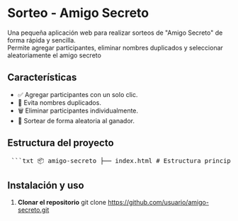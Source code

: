 # Sorteo - Amigo Secreto
Una pequeña aplicación web para realizar sorteos de "Amigo Secreto" de forma rápida y sencilla.  
Permite agregar participantes, eliminar nombres duplicados y seleccionar aleatoriamente el amigo secreto

## Características

- ✅ Agregar participantes con un solo clic.
- 🚫 Evita nombres duplicados.
- 🗑 Eliminar participantes individualmente.
- 🎯 Sortear de forma aleatoria al ganador.

## Estructura del proyecto
<pre> ```txt 📦 amigo-secreto ├── index.html # Estructura principal ├── style.css # Estilos de la aplicación ├── script.js # Lógica del sorteo └── README.md # Documentación del proyecto ``` </pre>

## Instalación y uso

1. **Clonar el repositorio**
   git clone https://github.com/usuario/amigo-secreto.git




